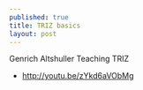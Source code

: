 ```yaml
---
published: true
title: TRIZ basics
layout: post
---
```

Genrich Altshuller Teaching TRIZ

* http://youtu.be/zYkd6aVObMg